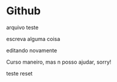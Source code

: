 # Github

arquivo teste

escreva alguma coisa

editando novamente

Curso maneiro, mas n posso ajudar, sorry!

teste reset

